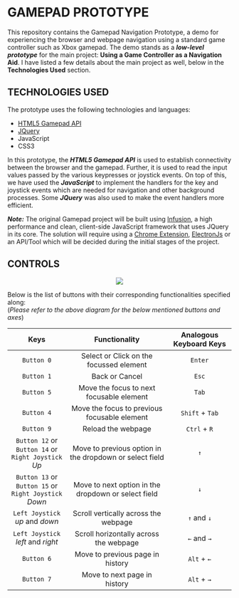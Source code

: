 # GAMEPAD PROTOTYPE

This repository contains the Gamepad Navigation Prototype, a demo for experiencing the browser and webpage navigation using a standard game controller such as Xbox gamepad. The demo stands as a ***low-level prototype*** for the main project: **Using a Game Controller as a Navigation Aid**. I have listed a few details about the main project as well, below in the **Technologies Used** section.

## TECHNOLOGIES USED

The prototype uses the following technologies and languages:

- [HTML5 Gamepad API](https://developer.mozilla.org/en-US/docs/Web/API/Gamepad_API)
- [JQuery](https://jquery.com)
- JavaScript
- CSS3

In this prototype, the ***HTML5 Gamepad API*** is used to establish connectivity between the browser and the gamepad. Further, it is used to read the input values passed by the various keypresses or joystick events. On top of this, we have used the ***JavaScript*** to implement the handlers for the key and joystick events which are needed for navigation and other background processes. Some ***JQuery*** was also used to make the event handlers more efficient.

***Note:*** The original Gamepad project will be built using [Infusion](https://fluidproject.org/infusion.html), a high performance and clean, client-side JavaScript framework that uses JQuery in its core. The solution will require using a [Chrome Extension](https://developer.chrome.com/extensions), [ElectronJs](https://www.electronjs.org/) or an API/Tool which will be decided during the initial stages of the project.

## CONTROLS

<p align="center">
  <img src="https://i.imgur.com/djLxzSD.png">
</p>

Below is the list of buttons with their corresponding functionalities specified along:  
(_Please refer to the above diagram for the below mentioned buttons and axes_)

| Keys | Functionality | Analogous Keyboard Keys |
| :---: | :---: | :---: |
| `Button 0` | Select or Click on the focussed element | `Enter` |
| `Button 1` | Back or Cancel | `Esc` |
| `Button 5` | Move the focus to next focusable element | `Tab` |
| `Button 4` | Move the focus to previous focusable element | `Shift` + `Tab` |
| `Button 9` | Reload the webpage | `Ctrl` + `R` |
| `Button 12` or <br> `Button 14` or <br> `Right Joystick` _Up_ | Move to previous option in the dropdown or select field | `↑` |
| `Button 13` or <br> `Button 15` or <br> `Right Joystick` _Down_ | Move to next option in the dropdown or select field | `↓` |
| `Left Joystick` _up_ and _down_ | Scroll vertically across the webpage | `↑` and `↓` |
| `Left Joystick` _left_ and _right_ | Scroll horizontally across the webpage | `←` and `→` |
| `Button 6` | Move to previous page in history | `Alt` + `←` |
| `Button 7` | Move to next page in history | `Alt` + `→` |
